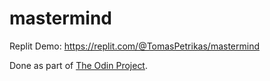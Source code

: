 # mastermind

Replit Demo: https://replit.com/@TomasPetrikas/mastermind

Done as part of [The Odin Project](https://www.theodinproject.com/).
